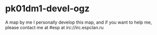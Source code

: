 # pk01dm1-devel-ogz
A map by me
I personally develop this map, and if you want to help me, please contact me at #esp at irc://irc.espclan.ru
